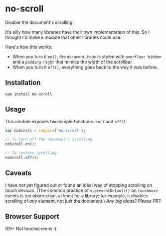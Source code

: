 # no-scroll

Disable the document's scrolling.

It's silly how many libraries have their own implementation of this.
So I thought I'd make a module that other libraries could use.

Here's how this works:
- When you turn it `on()`, the `document.body` is styled with `overflow: hidden`
  and a `padding-right` that mimics the width of the scrollbar.
- When you turn it `off()`, everything goes back to the way it was before.

## Installation

```
npm install no-scroll
```

## Usage

This module exposes two simple functions: `on()` and `off()`.

```js
var noScroll = require('no-scroll');

// To turn off the document's scrolling
noScroll.on();

// To restore scrolling
noScroll.off();
```

## Caveats

I have not yet figured out or found an ideal way of stopping scrolling *on touch devices*.
(The common practice of `e.preventDefault()` on `touchmove` events is too obstructive,
at least for a library;
for example, it disables scrolling of *any* element, not just the document.)
*Any big ideas? Please PR?*

## Browser Support

IE9+
Not touchscreens :(
